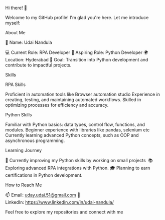 Hi there! 👋

Welcome to my GitHub profile! I'm glad you're here. Let me introduce myself:

About Me

🌟 Name: Udai Nandula

💻 Current Role: RPA Developer
🐍 Aspiring Role: Python Developer
🌍 Location: Hyderabad
🎯 Goal: Transition into Python development and contribute to impactful projects.

Skills

RPA Skills

Proficient in automation tools like Browser automation studio
Experience in creating, testing, and maintaining automated workflows.
Skilled in optimizing processes for efficiency and accuracy.

Python Skills

Familiar with Python basics: data types, control flow, functions, and modules.
Beginner experience with libraries like pandas, selenium etc
Currently learning advanced Python concepts, such as OOP and asynchronous programming.

Learning Journey

🌱 Currently improving my Python skills by working on small projects 
📚 Exploring advanced RPA integrations with Python.
🎓 Planning to earn certifications in Python development.

How to Reach Me

📫 Email: uday.udai.51@gmail.com
💼 LinkedIn: https://www.linkedin.com/in/udai-nandula/

Feel free to explore my repositories and connect with me

